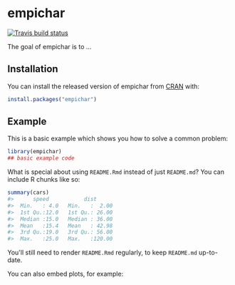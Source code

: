 
<!-- README.md is generated from README.Rmd. Please edit that file -->
empichar
========

<!-- badges: start -->
[![Travis build status](https://travis-ci.org/gbasulto/empichar.svg?branch=master)](https://travis-ci.org/gbasulto/empichar) <!-- badges: end -->

The goal of empichar is to ...

Installation
------------

You can install the released version of empichar from [CRAN](https://CRAN.R-project.org) with:

``` r
install.packages("empichar")
```

Example
-------

This is a basic example which shows you how to solve a common problem:

``` r
library(empichar)
## basic example code
```

What is special about using `README.Rmd` instead of just `README.md`? You can include R chunks like so:

``` r
summary(cars)
#>      speed           dist       
#>  Min.   : 4.0   Min.   :  2.00  
#>  1st Qu.:12.0   1st Qu.: 26.00  
#>  Median :15.0   Median : 36.00  
#>  Mean   :15.4   Mean   : 42.98  
#>  3rd Qu.:19.0   3rd Qu.: 56.00  
#>  Max.   :25.0   Max.   :120.00
```

You'll still need to render `README.Rmd` regularly, to keep `README.md` up-to-date.

You can also embed plots, for example:
